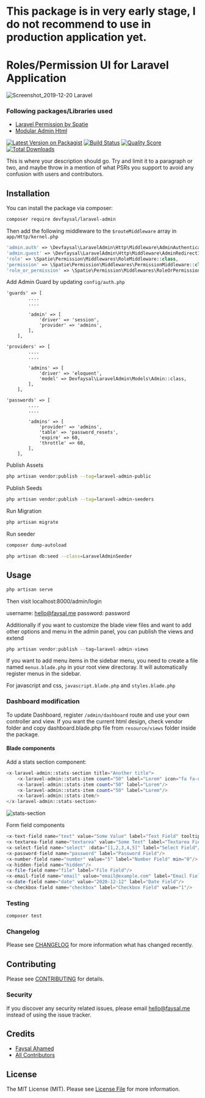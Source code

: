 # This package is in very early stage, I do not recommend to use in production application yet.

# Roles/Permission UI for Laravel Application

![Screenshot_2019-12-20 Laravel](https://user-images.githubusercontent.com/16212149/73057065-c3eab700-3eba-11ea-802a-1f564d3af4ad.png)

### Following packages/Libraries used
- [Laravel Permission by Spatie](https://github.com/spatie/laravel-permission)
- [Modular Admin Html](https://github.com/modularcode/modular-admin-html)

[![Latest Version on Packagist](https://img.shields.io/packagist/v/devfaysal/laravel-admin.svg?style=flat-square)](https://packagist.org/packages/devfaysal/laravel-admin)
[![Build Status](https://img.shields.io/travis/devfaysal/laravel-admin/master.svg?style=flat-square)](https://travis-ci.org/devfaysal/laravel-admin)
[![Quality Score](https://img.shields.io/scrutinizer/g/devfaysal/laravel-admin.svg?style=flat-square)](https://scrutinizer-ci.com/g/devfaysal/laravel-admin)
[![Total Downloads](https://img.shields.io/packagist/dt/devfaysal/laravel-admin.svg?style=flat-square)](https://packagist.org/packages/devfaysal/laravel-admin)

This is where your description should go. Try and limit it to a paragraph or two, and maybe throw in a mention of what PSRs you support to avoid any confusion with users and contributors.

## Installation

You can install the package via composer:

```bash
composer require devfaysal/laravel-admin
```

Then add the following middleware to the ``` $routeMiddleware ``` array in ``` app/Http/kernel.php ```
```php
'admin.auth' => \Devfaysal\LaravelAdmin\Http\Middleware\AdminAuthenticate::class,
'admin.guest' => \Devfaysal\LaravelAdmin\Http\Middleware\AdminRedirectIfAuthenticated::class,
'role' => \Spatie\Permission\Middlewares\RoleMiddleware::class,
'permission' => \Spatie\Permission\Middlewares\PermissionMiddleware::class,
'role_or_permission' => \Spatie\Permission\Middlewares\RoleOrPermissionMiddleware::class,
```
Add Admin Guard by updating ``` config/auth.php ```
```
'guards' => [
        ....
        ....

        'admin' => [
            'driver' => 'session',
            'provider' => 'admins',
        ],
    ],
```

```
'providers' => [
        ....
        ....
        
        'admins' => [
            'driver' => 'eloquent',
            'model' => Devfaysal\LaravelAdmin\Models\Admin::class,
        ],
    ],
```
```
'passwords' => [
        ....
        ....

        'admins' => [
            'provider' => 'admins',
            'table' => 'password_resets',
            'expire' => 60,
            'throttle' => 60,
        ],
    ],
```

Publish Assets
```bash
php artisan vendor:publish --tag=laravel-admin-public
```

Publish Seeds
```bash
php artisan vendor:publish --tag=laravel-admin-seeders
```

Run Migration
```bash
php artisan migrate
```
Run seeder
```bash
composer dump-autoload

php artisan db:seed --class=LaravelAdminSeeder
```

## Usage

``` php
php artisan serve
```
Then visit localhost:8000/admin/login

username: hello@faysal.me
password: password

Additionally if you want to customize the blade view files and want to add other options and menu in the admin panel, you can publish the views and extend

```php
php artisan vendor:publish --tag=laravel-admin-views
```
If you want to add menu items in the sidebar menu, you need to create a file named ```menus.blade.php``` in your root view directoray.
It will automatically register menus in the sidebar.

For javascript and css, ```javascript.blade.php``` and ```styles.blade.php```

### Dashboard modification
To update Dashboard, register ```/admin/dashboard``` route and use your own controller and view.
If you want the current html design, check vendor folder and copy dashboard.blade.php file from ```resource/views``` folder inside the package.

#### Blade components
Add a stats section component:
``` php
<x-laravel-admin::stats-section title="Another title">
    <x-laravel-admin::stats-item count="50" label="Lorem" icon="fa fa-user"/>
    <x-laravel-admin::stats-item count="50" label="Lorem"/>
    <x-laravel-admin::stats-item count="50" label="Lorem"/>
    <x-laravel-admin::stats-item/>
</x-laravel-admin::stats-section>
```
![stats-section](https://user-images.githubusercontent.com/16212149/95416732-23a7c600-0955-11eb-9de8-6393fe1596e0.png)

Form field components
``` php
<x-text-field name="text" value="Some Value" label="Text Field" tooltip="Tooltip" placeholder="lorem"/>
<x-textarea-field name="textarea" value="Some Text" label="Textarea Field"/>
<x-select-field name="select" :data="[1,2,3,4,5]" label="Select Field"/>
<x-password-field name="password" label="Password Field"/>
<x-number-field name="number" value="5" label="Number Field" min="0"/>
<x-hidden-field name="hidden"/>
<x-file-field name="file" label="File Field"/>
<x-email-field name="email" value="email@example.com" label="Email Field"/>
<x-date-field name="date" value="2020-12-12" label="Date Field"/>
<x-checkbox-field name="checkbox" label="Checkbox Field" value="1"/>
```

### Testing

``` bash
composer test
```

### Changelog

Please see [CHANGELOG](CHANGELOG.md) for more information what has changed recently.

## Contributing

Please see [CONTRIBUTING](CONTRIBUTING.md) for details.

### Security

If you discover any security related issues, please email hello@faysal.me instead of using the issue tracker.

## Credits

- [Faysal Ahamed](https://github.com/devfaysal)
- [All Contributors](../../contributors)

## License

The MIT License (MIT). Please see [License File](LICENSE.md) for more information.
